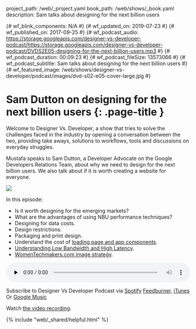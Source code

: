 project_path: /web/_project.yaml
book_path: /web/shows/_book.yaml
description: Sam talks about designing for the next billion users

{# wf_blink_components: N/A #}
{# wf_updated_on: 2019-07-23 #}
{# wf_published_on: 2017-09-25 #}
{# wf_podcast_audio: https://storage.googleapis.com/designer-vs-developer-podcast/https://storage.googleapis.com/designer-vs-developer-podcast/DVDS2E05-designing-for-the-next-billion-users.mp3 #}
{# wf_podcast_duration: 00:09:23 #}
{# wf_podcast_fileSize: 13573066 #}
{# wf_podcast_subtitle: Sam talks about designing for the next billion users #}
{# wf_featured_image: /web/shows/designer-vs-developer/podcast/images/dvd-s02-e05-cover-large.jpg #}

# Sam Dutton on designing for the next billion users {: .page-title }

Welcome to Designer Vs. Developer, a show that tries to solve the
challenges faced in the industry by opening a conversation between
the two, providing take aways, solutions to workflows, tools and
discussions on everyday struggles.

Mustafa speaks to Sam Dutton, a Developer Advocate on the Google
Developers Relations Team, about why we need to design for the
next billion users. We also talk about if it is worth creating
a website for everyone.


<img
src="/web/shows/designer-vs-developer/podcast/images/dvd-s02-e05-cover.jpg"
class="attempt-right">

In this episode:

* Is it worth designing for the emerging markets?
* What are the advantages of using NBU performance techniques?
* Designing for data costs.
* Design restrictions.
* Packaging and print design.
* Understand the cost of [loading page and app components](https://goo.gl/CQtEji).
* [Understanding Low Bandwidth and High Latency](https://goo.gl/1b5DHE).
* [WomenTechmakers.com image strategy](https://goo.gl/VK18wE).


<audio style="width: 100%"
src="https://storage.googleapis.com/designer-vs-developer-podcast/DVDS2E05-designing-for-the-next-billion-users.mp3"
controls preload="none">

Subscribe to Designer Vs Developer Podcast via
<a href="https://bit.ly/MustafaOnSpotify">Spotify</a>
<a href="https://goo.gl/USHXv8">Feedburner</a>,
<a href="https://goo.gl/1E9U0G">iTunes</a> Or
<a href="https://goo.gl/qCBlST">
Google Music</a>

Watch <a href="https://www.youtube.com/playlist?list=PLNYkxOF6rcIC60856GnLEV5GQXMxc9ByJ">
the video recording</a>.

{% include "web/_shared/helpful.html" %}